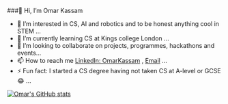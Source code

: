 ###👋 Hi, I’m Omar Kassam
- 👀 I’m interested in CS, AI and robotics and to be honest anything cool in STEM ...
- 🌱 I’m currently learning CS at Kings college London ...
- 💞️ I’m looking to collaborate on projects, programmes, hackathons and events...
- 📫 How to reach me [LinkedIn: OmarKassam](www.linkedin.com/in/omar-kassam-1215b1249) , [Email](kassom771@gmail.com)  ...
- ⚡ Fun fact: I started a CS degree having not taken CS at A-level or GCSE 😂 ...


[![Omar's GitHub stats](https://github-readme-stats.vercel.app/api?username=O-kass_icons=true&theme=molstak)](https://github.com/O-kass/github-readme-stats)

<!---
O-kass/O-kass is a ✨ special ✨ repository because its `README.md` (this file) appears on your GitHub profile.
You can click the Preview link to take a look at your changes.
--->
